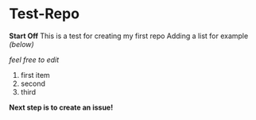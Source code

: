 # Test-Repo
**Start Off**
This is a test for creating my first repo
Adding a list for example _(below)_

_feel free to edit_ 
1. first item
2. second
3. third

**Next step is to create an issue!**
